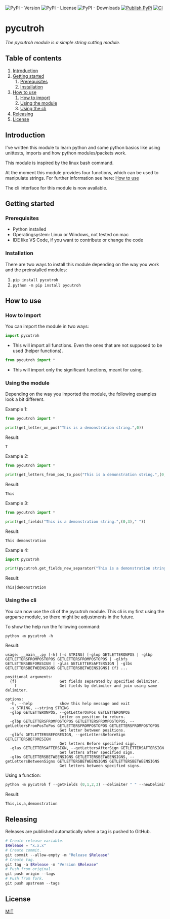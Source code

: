 ![PyPI - Version](https://img.shields.io/pypi/v/pycutroh)
![PyPI - License](https://img.shields.io/pypi/l/pycutroh)
![PyPI - Downloads](https://img.shields.io/pypi/dm/pycutroh)
[![Publish PyPi](https://github.com/IT-Administrators/pycutroh/actions/workflows/release.yml/badge.svg?branch=main)](https://github.com/IT-Administrators/pycutroh/actions/workflows/release.yml)
[![CI](https://github.com/IT-Administrators/pycutroh/actions/workflows/ci.yaml/badge.svg)](https://github.com/IT-Administrators/pycutroh/actions/workflows/ci.yaml)

# pycutroh

_The pycutroh module is a simple string cutting module._

## Table of contents

1. [Introduction](#introduction)
2. [Getting started](#getting-started)
    1. [Prerequisites](#prerequisites)
    2. [Installation](#installation)
3. [How to use](#how-to-use)
    1. [How to import](#how-to-import)
    2. [Using the module](#using-the-module)
    3. [Using the cli](#using-the-cli)
4. [Releasing](#releasing)
5. [License](/LICENSE)

## Introduction

I've written this module to learn python and some python basics like using unittests, imports and how python modules/packets work. 

This module is inspired by the linux bash command.

At the moment this module provides four functions, which can be used to manipulate strings. For further information see here: [How to use](#how-to-use)

The cli interface for this module is now available. 

## Getting started

### Prerequisites

- Python installed
- Operatingsystem: Linux or Windows, not tested on mac
- IDE like VS Code, if you want to contribute or change the code

### Installation

There are two ways to install this module depending on the way you work and the preinstalled modules:

1. ```pip install pycutroh```
2. ```python -m pip install pycutroh```

## How to use

### How to Import

You can import the module in two ways:

```python
import pycutroh
```

- This will import all functions. Even the ones that are not supposed to be used (helper functions).

```python
from pycutroh import *
```

- This will import only the significant functions, meant for using. 

### Using the module

Depending on the way you imported the module, the following examples look a bit different.

Example 1:

```python
from pycutroh import *

print(get_letter_on_pos("This is a demonstration string.",0))
```
Result:
```
T
```

Example 2:

```python
from pycutroh import *

print(get_letters_from_pos_to_pos("This is a demonstration string.",(0,4)))

```
Result:
```
This
```

Example 3:

```python
from pycutroh import *

print(get_fields("This is a demonstration string.",(0,3)," "))

```
Result:
```
This demonstration
```

Example 4:

```python
import pycutroh

print(pycutroh.get_fields_new_separator("This is a demonstration string.",(0,3)," ","|"))
```
Result:
```
This|demonstration
```

### Using the cli

You can now use the cli of the pycutroh module. This cli is my first using the argparse module, so there might be adjustments in the future.

To show the help run the following command:

```python
python -m pycutroh -h
```
Result:
```
usage: __main__.py [-h] [-s STRING] [-glop GETLETTERONPOS | -glbp GETLETTERSFROMPOSTOPOS GETLETTERSFROMPOSTOPOS | -glbfs GETLETTERSBEFORESIGN | -glas GETLETTERSAFTERSIGN | -glbs GETLETTERSBETWEENSIGNS GETLETTERSBETWEENSIGNS] {f} ...

positional arguments:
  {f}                   Get fields separated by specified delimiter.
    f                   Get fields by delimiter and join using same delimiter.

options:
  -h, --help            show this help message and exit
  -s STRING, --string STRING
  -glop GETLETTERONPOS, --getLetterOnPos GETLETTERONPOS
                        Letter on position to return.
  -glbp GETLETTERSFROMPOSTOPOS GETLETTERSFROMPOSTOPOS, --getLettersFromPosToPos GETLETTERSFROMPOSTOPOS GETLETTERSFROMPOSTOPOS
                        Get letter between positions.
  -glbfs GETLETTERSBEFORESIGN, --getLettersBeforeSign GETLETTERSBEFORESIGN
                        Get letters Before specified sign.
  -glas GETLETTERSAFTERSIGN, --getLettersAfterSign GETLETTERSAFTERSIGN
                        Get letters after specified sign.
  -glbs GETLETTERSBETWEENSIGNS GETLETTERSBETWEENSIGNS, --getLettersBetweenSigns GETLETTERSBETWEENSIGNS GETLETTERSBETWEENSIGNS
                        Get letters between specified signs.
```

Using a function:

```python
python -m pycutroh f --getFields (0,1,2,3) --delimiter " " --newDelimiter ","
```

Result:
```
This,is,a,demonstration
```

## Releasing

Releases are published automatically when a tag is pushed to GitHub.

```Powershell
# Create release variable.
$Release = "x.x.x"
# Create commit.
git commit --allow-empty -m "Release $Release"
# Create tag.
git tag -a $Release -m "Version $Release"
# Push from original.
git push origin --tags
# Push from fork.
git push upstream --tags
```

## License

[MIT](/LICENSE)